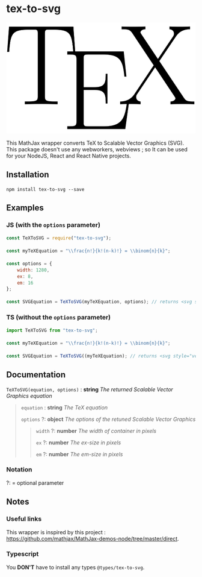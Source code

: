 # tex-to-svg

<p align="center">
  <img width="514" height="295" src="./TeX.svg" alt="tex"/>
</p>

This MathJax wrapper converts TeX to Scalable Vector Graphics (SVG). This package doesn't use any webworkers, webviews ; so It can be used for your NodeJS, React and React Native projects.

## Installation

```cli
npm install tex-to-svg --save
```

## Examples

### JS (with the `options` parameter)

```js
const TeXToSVG = require("tex-to-svg");

const myTeXEquation = "\\frac{n!}{k!(n-k)!} = \\binom{n}{k}";

const options = {
    width: 1280,
    ex: 8,
    em: 16
};

const SVGEquation = TeXToSVG(myTeXEquation, options); // returns <svg style="vertical-align: -2.172ex" xmlns="http://www.w3.org/2000/svg" width="18.199ex" height="5.451ex" role="img" focusable="false" viewBox="0 -1449.5 8044 2409.5" xmlns:xlink="http://www.w3.org/1999/xlink"><defs><path ...
```

### TS (without the `options` parameter)

```ts
import TeXToSVG from "tex-to-svg";

const myTeXEquation = "\\frac{n!}{k!(n-k)!} = \\binom{n}{k}";

const SVGEquation = TeXToSVG((myTeXEquation); // returns <svg style="vertical-align: -2.172ex" xmlns="http://www.w3.org/2000/svg" width="18.199ex" height="5.451ex" role="img" focusable="false" viewBox="0 -1449.5 8044 2409.5" xmlns:xlink="http://www.w3.org/1999/xlink"><defs><path ...
```

## Documentation

`TeXToSVG(equation, options)` : **string** _The returned Scalable Vector Graphics equation_

> `equation` : **string** _The TeX equation_
>
> `options` ?: **object** _The options of the retuned Scalable Vector Graphics_
>
> > `width` ?: **number** _The width of container in pixels_
> >
> > `ex` ?: **number** _The ex-size in pixels_
> >
> > `em` ?: **number** _The em-size in pixels_

### Notation

?: = optional parameter

## Notes

### Useful links

This wrapper is inspired by this project : https://github.com/mathjax/MathJax-demos-node/tree/master/direct.

### Typescript

You **DON'T** have to install any types `@types/tex-to-svg`.
